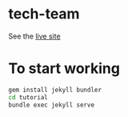 # tech-team

See the [live site](https://evankozliner.github.io/tech-team/jekyll/update/2017/03/21/welcome-to-jekyll.html)

# To start working

```bash
gem install jekyll bundler
cd tutorial
bundle exec jekyll serve

```
